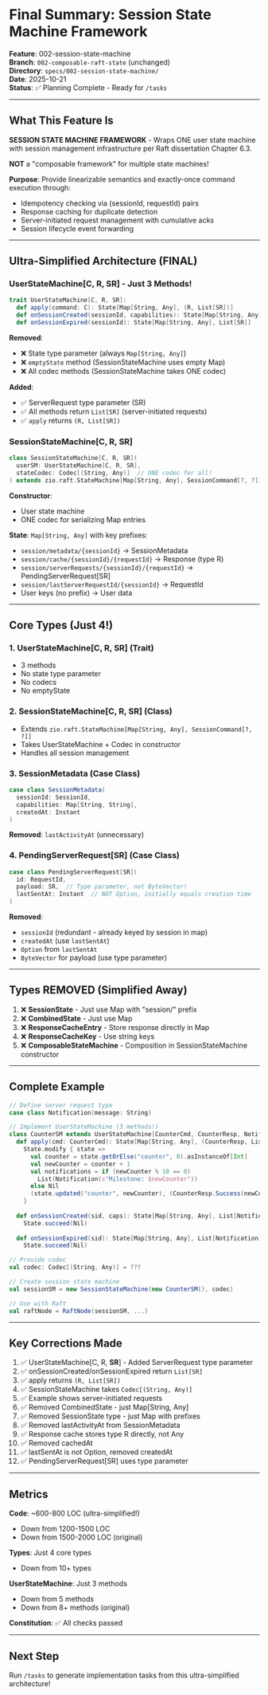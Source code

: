 # Final Summary: Session State Machine Framework

**Feature**: 002-session-state-machine  
**Branch**: `002-composable-raft-state` (unchanged)  
**Directory**: `specs/002-session-state-machine/`  
**Date**: 2025-10-21  
**Status**: ✅ Planning Complete - Ready for `/tasks`

---

## What This Feature Is

**SESSION STATE MACHINE FRAMEWORK** - Wraps ONE user state machine with session management infrastructure per Raft dissertation Chapter 6.3.

**NOT** a "composable framework" for multiple state machines!

**Purpose**: Provide linearizable semantics and exactly-once command execution through:
- Idempotency checking via (sessionId, requestId) pairs
- Response caching for duplicate detection  
- Server-initiated request management with cumulative acks
- Session lifecycle event forwarding

---

## Ultra-Simplified Architecture (FINAL)

### UserStateMachine[C, R, SR] - Just 3 Methods!

```scala
trait UserStateMachine[C, R, SR]:
  def apply(command: C): State[Map[String, Any], (R, List[SR])]
  def onSessionCreated(sessionId, capabilities): State[Map[String, Any], List[SR]]
  def onSessionExpired(sessionId): State[Map[String, Any], List[SR]]
```

**Removed**:
- ❌ State type parameter (always `Map[String, Any]`)
- ❌ `emptyState` method (SessionStateMachine uses empty Map)
- ❌ All codec methods (SessionStateMachine takes ONE codec)

**Added**:
- ✅ ServerRequest type parameter (SR)
- ✅ All methods return `List[SR]` (server-initiated requests)
- ✅ `apply` returns `(R, List[SR])`

### SessionStateMachine[C, R, SR]

```scala
class SessionStateMachine[C, R, SR](
  userSM: UserStateMachine[C, R, SR],
  stateCodec: Codec[(String, Any)]  // ONE codec for all!
) extends zio.raft.StateMachine[Map[String, Any], SessionCommand[?, ?]]
```

**Constructor**:
- User state machine
- ONE codec for serializing Map entries

**State**: `Map[String, Any]` with key prefixes:
- `session/metadata/{sessionId}` → SessionMetadata
- `session/cache/{sessionId}/{requestId}` → Response (type R)
- `session/serverRequests/{sessionId}/{requestId}` → PendingServerRequest[SR]
- `session/lastServerRequestId/{sessionId}` → RequestId
- User keys (no prefix) → User data

---

## Core Types (Just 4!)

### 1. UserStateMachine[C, R, SR] (Trait)
- 3 methods
- No state type parameter
- No codecs
- No emptyState

### 2. SessionStateMachine[C, R, SR] (Class)
- Extends `zio.raft.StateMachine[Map[String, Any], SessionCommand[?, ?]]`
- Takes UserStateMachine + Codec in constructor
- Handles all session management

### 3. SessionMetadata (Case Class)
```scala
case class SessionMetadata(
  sessionId: SessionId,
  capabilities: Map[String, String],
  createdAt: Instant
)
```
**Removed**: `lastActivityAt` (unnecessary)

### 4. PendingServerRequest[SR] (Case Class)
```scala
case class PendingServerRequest[SR](
  id: RequestId,
  payload: SR,  // Type parameter, not ByteVector!
  lastSentAt: Instant  // NOT Option, initially equals creation time
)
```
**Removed**: 
- `sessionId` (redundant - already keyed by session in map)
- `createdAt` (use `lastSentAt`)
- `Option` from `lastSentAt`
- `ByteVector` for payload (use type parameter)

---

## Types REMOVED (Simplified Away)

1. ❌ **SessionState** - Just use Map with "session/" prefix
2. ❌ **CombinedState** - Just use Map
3. ❌ **ResponseCacheEntry** - Store response directly in Map
4. ❌ **ResponseCacheKey** - Use string keys
5. ❌ **ComposableStateMachine** - Composition in SessionStateMachine constructor

---

## Complete Example

```scala
// Define server request type
case class Notification(message: String)

// Implement UserStateMachine (3 methods!)
class CounterSM extends UserStateMachine[CounterCmd, CounterResp, Notification]:
  def apply(cmd: CounterCmd): State[Map[String, Any], (CounterResp, List[Notification])] =
    State.modify { state =>
      val counter = state.getOrElse("counter", 0).asInstanceOf[Int]
      val newCounter = counter + 1
      val notifications = if (newCounter % 10 == 0)
        List(Notification(s"Milestone: $newCounter"))
      else Nil
      (state.updated("counter", newCounter), (CounterResp.Success(newCounter), notifications))
    }
  
  def onSessionCreated(sid, caps): State[Map[String, Any], List[Notification]] =
    State.succeed(Nil)
  
  def onSessionExpired(sid): State[Map[String, Any], List[Notification]] =
    State.succeed(Nil)

// Provide codec
val codec: Codec[(String, Any)] = ???

// Create session state machine
val sessionSM = new SessionStateMachine(new CounterSM(), codec)

// Use with Raft
val raftNode = RaftNode(sessionSM, ...)
```

---

## Key Corrections Made

1. ✅ UserStateMachine[C, R, **SR**] - Added ServerRequest type parameter
2. ✅ onSessionCreated/onSessionExpired return `List[SR]`
3. ✅ apply returns `(R, List[SR])`
4. ✅ SessionStateMachine takes `Codec[(String, Any)]`
5. ✅ Example shows server-initiated requests
6. ✅ Removed CombinedState - just Map[String, Any]
7. ✅ Removed SessionState type - just Map with prefixes
8. ✅ Removed lastActivityAt from SessionMetadata
9. ✅ Response cache stores type R directly, not Any
10. ✅ Removed cachedAt
11. ✅ lastSentAt is not Option, removed createdAt
12. ✅ PendingServerRequest[SR] uses type parameter

---

## Metrics

**Code**: ~600-800 LOC (ultra-simplified!)
- Down from 1200-1500 LOC
- Down from 1500-2000 LOC (original)

**Types**: Just 4 core types
- Down from 10+ types

**UserStateMachine**: Just 3 methods
- Down from 5 methods  
- Down from 8+ methods (original)

**Constitution**: ✅ All checks passed

---

## Next Step

Run `/tasks` to generate implementation tasks from this ultra-simplified architecture!


